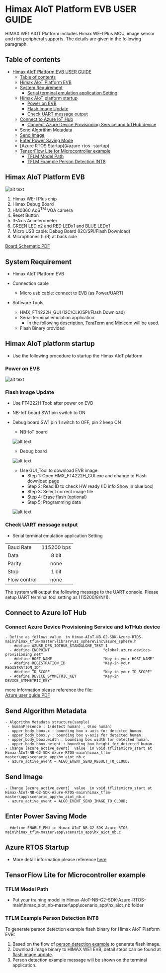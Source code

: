 # Himax AIoT Platform EVB USER GUIDE

HIMAX WE1 AIOT Platform includes Himax WE-I Plus MCU, image sensor and rich peripheral supports. The details are given in the following paragraph. 


## Table of contents

- [Himax AIoT Platform EVB USER GUIDE](#himax-we1-evb-user-guide)
  - [Table of contents](#table-of-contents)
  - [Himax AIoT Platform EVB](#himax-aiot-platform-evb)
  - [System Requirement](#system-requirement)
    - [Serial terminal emulation application Setting](#serial-terminal-emulation-application-setting)
  - [Himax AIoT platform startup](#himax-aiot-platform-startup)
    - [Power on EVB](#power-on-evb) 
    - [Flash Image Update](#flash-image-update)
    - [Check UART message output](#check-uart-message-output)
  - [Connect to Azure IoT Hub](#connect-to-azure-iot-hub)
    - [Connect Azure Device Provisioning Service and IoTHub device](#connect-azure-device-provisioning-service-and-iothub-device)
  - [Send Algorithm Metadata](#send-algorithm-metadata)
  - [Send Image](#send-image)
  - [Enter Power Saving Mode](#enter-power-saving-mode)
  - [Azure RTOS Startup](#azure-rtos- startup)
  - [TensorFlow Lite for Microcontroller example](#tensorflow-lite-for-microcontroller-example)
    - [TFLM Model Path](#tflm-model-path)
    - [TFLM Example Person Detection INT8](#tflm-example-person-detection-int8)


## Himax AIoT Platform EVB

![alt text](images/himax_nbiot_evb.png)

  1.	Himax WE-I Plus chip
  2.    Himax Debug Board
  3.	HM0360 AoS<sup>TM</sup> VGA camera
  4.	Reset Button
  5.	3-Axis Accelerometer
  6.	GREEN LED x2 and RED LEDx1 and BLUE LEDx1  
  7.	Micro USB cable: Debug Board (I2C/SPI/Flash Download)
  8.	Microphones (L/R) at back side 

  <a href="docs/H010_HX6539_NB-IoT_WNB303R_V10.pdf" target="_blank">Board Schematic PDF</a>

## System Requirement
  - Himax AIoT Platform EVB
  - Connection cable
    - Micro usb cable: connect to EVB (as Power/UART)

  - Software Tools
    - HMX_FT4222H_GUI (I2C/CLK/SPI/Flash Download)
    - Serial terminal emulation application
      - In the following description, [TeraTerm](https://ttssh2.osdn.jp/index.html.en) and [Minicom](https://linux.die.net/man/1/minicom) 
        will be used.
    - Flash Binary provided
     
## Himax AIoT platform startup
  - Use the following procedure to startup the Himax AIoT platform.
### Power on EVB
    
![alt text](images/himax_nbiot_evb_debug.png) 

### Flash Image Update
  - Use FT4222H Tool: after power on EVB
  - NB-IoT board SW1 pin switch to ON
  - Debug board SW1 pin 1 switch to OFF, pin 2 keep ON
    - NB-IoT board
    
    ![alt text](images/Himax_NB-IoT_board_sw.png)
    
    - Debug board
    
    ![alt text](images/Himax_Debug_board_sw.png)
    
    - Use GUI_Tool to download EVB image
      - Step 1: Open HMX_FT4222H_GUI.exe and change to Flash download page
      - Step 2: Read ID to check HW ready (ID info Show in blue box)
      - Step 3: Select correct image file
      - Step 4: Erase flash (optional)
      - Step 5: Programming data
      
    ![alt text](images/Himax_Gui_tool_dowload.png) 
       
### Check UART message output    
  - Serial terminal emulation application Setting 

|   |  |
| :------------ |:---------------:|
| Baud Rate  | 115200 bps |
| Data | 8 bit |
| Parity  | none  |
| Stop  | 1 bit  |
| Flow control | none |   

  The system will output the following message to the UART console. Please setup UART terminal tool setting as (115200/8/N/1).  

##  Connect to Azure IoT Hub
### Connect Azure Device Provisioning Service and IoTHub device
    - Define as follows value  in Himax-AIoT-NB-G2-SDK-Azure-RTOS-main\himax_tflm-master\library\az_sphere\inc\azure_sphere.h 
      - #define AZURE_DPS_IOTHUB_STANDALONE_TEST 1
      - #define ENDPOINT                        "global.azure-devices-provisioning.net"
      - #define HOST_NAME                       "Key-in your HOST_NAME" 
      - #define REGISTRATION_ID                 "Key-in your REGISTRATION_ID" 
      - #define ID_SCOPE                        "Key-in your ID_SCOPE"
      - #define DEVICE_SYMMETRIC_KEY            "Key-in DEVICE_SYMMETRIC_KEY"
      
more information please reference the file:  
<a href="docs/himax_WEI_Azure_RTOS_Device_getStartedDoc.pdf" target="_blank">Azure user guide PDF</a>
      
## Send Algorithm Metadata
    - Algorithm Metadata structure(sample)
     - humanPresence : 1(detect human) , 0(no human)
     - upper_body_bbox.x : bounding box x-axis for detected human.
     - upper_body_bbox.y : bounding box y-axis for detected human. 
     - upper_body_bbox.width : bounding box width for detected human.
     - upper_body_bbox.height : bounding box height for detected human.
    - Change [azure_active_event]  value  in void tflitemicro_start at Himax-AIoT-NB-G2-SDK-Azure-RTOS-main\himax_tflm-master\app\scenario_app\hx_aiot_nb.c  
     - azure_active_event = ALGO_EVENT_SEND_RESULT_TO_CLOUD;
     
## Send Image
    - Change [azure_active_event]  value  in void tflitemicro_start at Himax-AIoT-NB-G2-SDK-Azure-RTOS-main\himax_tflm-master\app\scenario_app\hx_aiot_nb.c  
     - azure_active_event = ALGO_EVENT_SEND_IMAGE_TO_CLOUD;
     
## Enter Power Saving Mode
    - #define ENABLE_PMU in Himax-AIoT-NB-G2-SDK-Azure-RTOS-main\himax_tflm-master\app\scenario_app\hx_aiot_nb.c 

## Azure RTOS Startup
  - More detail information please reference [here](https://github.com/azure-rtos)

## TensorFlow Lite for Microcontroller example 

### TFLM Model Path
  - Put your training model in Himax-AIoT-NB-G2-SDK-Azure-RTOS-main\himax_aiot_nb-master\app\scenario_app\hx_aiot_nb folder
 
### TFLM Example Person Detection INT8

  To generate person detection example flash binary for Himax AIoT Platform EVB:
  1. Based on the flow of [person detection example](https://github.com/tensorflow/tensorflow/tree/master/tensorflow/lite/micro/examples/person_detection_experimental#person-detection-example) to generate flash image. 
  2. Download image binary to HIMAX WE1 EVB, detail steps can be found at [flash image update](#flash-image-update).
  3. Person detection example message will be shown on the terminal application. 
 